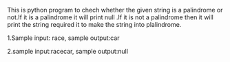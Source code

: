 This is python program to chech whether the given string is a palindrome or not.If it is a palindrome it will print null .If it is not a palindrome then it will print the string required it to make the string into plalindrome.

1.Sample input: race,
sample output:car

2.sample input:racecar,
sample output:null

 

